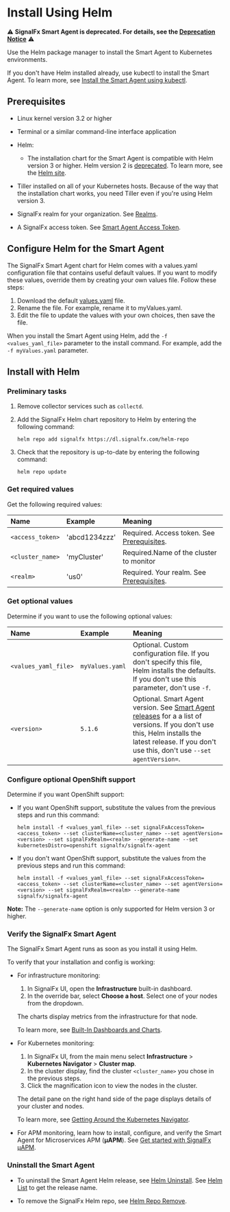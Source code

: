 
<!--- Generated by to-integrations-repo script in Smart Agent repo, DO NOT MODIFY HERE --->
# Install Using Helm

:warning: **SignalFx Smart Agent is deprecated. For details, see the [Deprecation Notice](./smartagent-deprecation-notice.md)** :warning:

Use the Helm package manager to install the Smart Agent to Kubernetes
environments.

If you don't have Helm installed already, use kubectl
to install the Smart Agent. To learn more, see
[Install the Smart Agent using kubectl](agent-k8s-install-kubectl.md).

## Prerequisites

* Linux kernel version 3.2 or higher
* Terminal or a similar command-line interface application
* Helm:

  - The installation chart for the Smart Agent is compatible with Helm version 3 or higher. Helm version 2 is [deprecated](https://helm.sh/blog/helm-v2-deprecation-timeline/). To learn more, see the [Helm site](https://helm.sh/).

* Tiller installed on all of your Kubernetes hosts. Because of
  the way that the installation chart works, you need Tiller even if you're using
  Helm version 3.
* SignalFx realm for your organization. See [Realms](../../../_sidebars-and-includes/smart-agent-realm-note.html).
* A SignalFx access token. See [Smart Agent Access Token](../../../_sidebars-and-includes/smart-agent-access-token.html).


## Configure Helm for the Smart Agent

The SignalFx Smart Agent chart for Helm comes with a values.yaml configuration
file that contains useful default values. If you want to modify these values,
override them by creating your own values file. Follow these steps:

1. Download the default [values.yaml](https://github.com/signalfx/signalfx-agent/blob/main/deployments/k8s/helm/signalfx-agent/values.yaml) file.
2. Rename the file. For example, rename it to myValues.yaml.
3. Edit the file to update the values with your own choices, then save the file.

When you install the Smart Agent using Helm, add the `-f <values_yaml_file>` parameter to the install command.
For example, add the `-f myValues.yaml` parameter.

## Install with Helm

### Preliminary tasks

1. Remove collector services such as `collectd`.

2. Add the SignalFx Helm chart repository to Helm by entering the following command:

   ```
   helm repo add signalfx https://dl.signalfx.com/helm-repo
   ```

3. Check that the repository is up-to-date by entering the following command:

   ```
   helm repo update
   ```

### Get required values

Get the following required values:

| Name             | Example       | Meaning                                                      |
|:-----------------|:--------------|:-------------------------------------------------------------|
| `<access_token>` | 'abcd1234zzz' | Required. Access token. See [Prerequisites](#prerequisites). |
| `<cluster_name>` | 'myCluster'   | Required.Name of the cluster to monitor                      |
| `<realm>`        | 'us0'         | Required. Your realm. See [Prerequisites](#prerequisites).   |


### Get optional values

Determine if you want to use the following optional values:

| Name                 | Example         | Meaning                                                                                                                                           |
|:---------------------|:----------------|:--------------------------------------------------------------------------------------------------------------------------------------------------|
| `<values_yaml_file>` | `myValues.yaml` | Optional. Custom configuration file. If you don't specify this file, Helm installs the defaults. If you don't use this parameter, don't use `-f`. |
| `<version>`          | `5.1.6`           | Optional. Smart Agent version. See [Smart Agent releases](https://github.com/signalfx/signalfx-agent/releases) for a a list of versions. If you don't use this, Helm installs the latest release. If you don't use this, don't use `--set agentVersion=`. |


### Configure optional OpenShift support

Determine if you want OpenShift support:

   - If you want OpenShift support, substitute the values from the previous steps and run this command:

     ```
     helm install -f <values_yaml_file> --set signalFxAccessToken=<access_token> --set clusterName=<cluster_name> --set agentVersion=<version> --set signalFxRealm=<realm> --generate-name --set kubernetesDistro=openshift signalfx/signalfx-agent
     ```
     
   - If you don't want OpenShift support, substitute the values from the previous steps and run this command:

     ```
     helm install -f <values_yaml_file> --set signalFxAccessToken=<access_token> --set clusterName=<cluster_name> --set agentVersion=<version> --set signalFxRealm=<realm> --generate-name signalfx/signalfx-agent
     ```

**Note:** The ``--generate-name`` option is only supported for Helm version 3 or higher.

### Verify the SignalFx Smart Agent

The SignalFx Smart Agent runs as soon as you install it using Helm.

To verify that your installation and config is working:

* For infrastructure monitoring:
  1. In SignalFx UI, open the **Infrastructure** built-in dashboard.
  2. In the override bar, select **Choose a host**. Select one of your nodes from the dropdown.

  The charts display metrics from the infrastructure for that node.

  To learn more, see [Built-In Dashboards and Charts](https://docs.splunk.com/Observability/data-visualization/dashboards/built-in-dashboards.html).

* For Kubernetes monitoring:
  1. In SignalFx UI, from the main menu select **Infrastructure** > **Kubernetes Navigator** > **Cluster map**.
  2. In the cluster display, find the cluster `<cluster_name>` you chose in the previous steps.
  3. Click the magnification icon to view the nodes in the cluster.

  The detail pane on the right hand side of the page displays details of your cluster and nodes.

  To learn more, see [Getting Around the Kubernetes Navigator](https://docs.splunk.com/Observability/infrastructure/monitor/k8s.html).

* For APM monitoring, learn how to install, configure, and verify the Smart Agent for Microservices APM (**µAPM**). See
  [Get started with SignalFx µAPM](https://docs.splunk.com/Observability/apm/intro-to-apm.html#nav-Introduction-to-Splunk-APM).

### Uninstall the Smart Agent

- To uninstall the Smart Agent Helm release, see [Helm Uninstall](https://helm.sh/docs/helm/helm_uninstall/).
  See [Helm List](https://helm.sh/docs/helm/helm_list/) to get the release name.

- To remove the SignalFx Helm repo, see [Helm Repo Remove](https://helm.sh/docs/helm/helm_repo_remove/).
